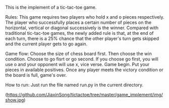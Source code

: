 This is the implement of a tic-tac-toe game.

Rules: 
This game requires two players who hold x and o pieces respectively. The player who successfully places a certain number of pieces on the horizontal, vertical or diagonal successively is the winner. Compared with traditional tic-tac-toe games, the newly added rule is that, at the end of each turn, there is a 25% chance that the other player's turn gets skipped and the current player gets to go again.

Game flow:
Choose the size of chess board first. 
Then choose the win condition. 
Choose to go fisrt or go second. If you choose go first, you will use o and your opponent will use x, vice verse. 
Game begin. Put your pieces in available positives.
Once any player meets the victory condition or the board is full, game's over.

How to run:
Just run the file named run.py in the current directory. 


(https://github.com/JiaxinSong/tictactoe/tree/master/game_implement/img/show.jpg)



